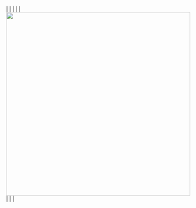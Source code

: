 
|  |
|  |
|  <img src="![mail google](https://github.com/user-attachments/assets/388803a5-506f-4dd4-ace7-228e0f0105f6)
" width="500">  |
|  |
